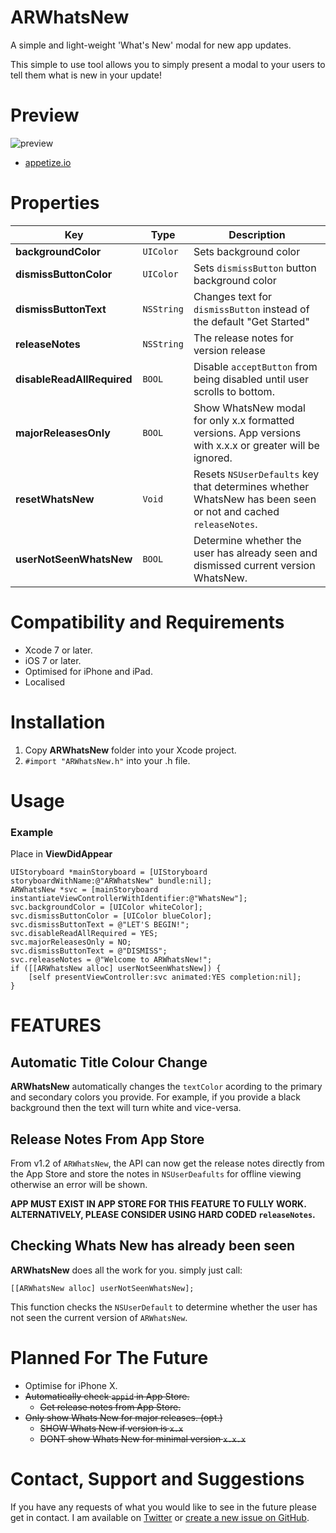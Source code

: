 # ARWhatsNew
A simple and light-weight 'What's New' modal for new app updates.

This simple to use tool allows you to simply present a modal to your users to tell them what is new in your update!

# Preview

![preview](https://github.com/docash59/ARWhatsNew/blob/master/preview.png "Preview")

 - [appetize.io](https://appetize.io/app/1c835153f9h7k36ab1k2mub9p4?device=iphone6s&scale=75&orientation=portrait&osVersion=10.0)

# Properties

| Key | Type | Description |
|---|---|---|
| **backgroundColor** | `UIColor` | Sets background color |
| **dismissButtonColor** | `UIColor` | Sets `dismissButton` button background color |
| **dismissButtonText** | `NSString` | Changes text for `dismissButton` instead of the default "Get Started" |
| **releaseNotes** | `NSString` | The release notes for version release |
| **disableReadAllRequired** | `BOOL` | Disable `acceptButton` from being disabled until user scrolls to bottom. |
| **majorReleasesOnly** | `BOOL` | Show WhatsNew modal for only x.x formatted versions. App versions with x.x.x or greater will be ignored. |
| **resetWhatsNew** | `Void` | Resets `NSUserDefaults` key that determines whether WhatsNew has been seen or not and cached `releaseNotes`. |
| **userNotSeenWhatsNew** | `BOOL` | Determine whether the user has already seen and dismissed current version WhatsNew. |

# Compatibility and Requirements

- Xcode 7 or later.
 - iOS 7 or later.
 - Optimised for iPhone and iPad.
 - Localised

# Installation
 1. Copy **ARWhatsNew** folder into your Xcode project.
 2. `#import "ARWhatsNew.h"` into your .h file.

# Usage

### Example

Place in **ViewDidAppear**

    UIStoryboard *mainStoryboard = [UIStoryboard storyboardWithName:@"ARWhatsNew" bundle:nil];
    ARWhatsNew *svc = [mainStoryboard instantiateViewControllerWithIdentifier:@"WhatsNew"];
    svc.backgroundColor = [UIColor whiteColor];
    svc.dismissButtonColor = [UIColor blueColor];
    svc.dismissButtonText = @"LET'S BEGIN!";
    svc.disableReadAllRequired = YES;
    svc.majorReleasesOnly = NO;
    svc.dismissButtonText = @"DISMISS";
    svc.releaseNotes = @"Welcome to ARWhatsNew!";
    if ([[ARWhatsNew alloc] userNotSeenWhatsNew]) {
        [self presentViewController:svc animated:YES completion:nil];
    }

# FEATURES

## Automatic Title Colour Change

**ARWhatsNew** automatically changes the `textColor` acording to the primary and secondary colors you provide. For example, if you provide a black background then the text will turn white and vice-versa.

## Release Notes From App Store

From v1.2 of `ARWhatsNew`, the API can now get the release notes directly from the App Store and store the notes in `NSUserDeafults` for offline viewing otherwise an error will be shown.

**APP MUST EXIST IN APP STORE FOR THIS FEATURE TO FULLY WORK.
ALTERNATIVELY, PLEASE CONSIDER USING HARD CODED `releaseNotes`.**

## Checking Whats New has already been seen
**ARWhatsNew** does all the work for you. simply just call:

    [[ARWhatsNew alloc] userNotSeenWhatsNew];

This function checks the `NSUserDefault` to determine whether the user has not seen the current version of `ARWhatsNew`.

# Planned For The Future
 - Optimise for iPhone X.
 - <s>Automatically check `appid` in App Store.</s>
     - <s>Get release notes from App Store.</s>
 - <s>Only show Whats New for major releases. (opt.)</s>
     - <s>SHOW Whats New if version is `x.x`</s>
     - <s>DONT show Whats New for minimal version `x.x.x`</s>

# Contact, Support and Suggestions
If you have any requests of what you would like to see in the future please get in contact.
I am available on [Twitter](https://twitter.com/DocAsh59) or [create a new issue on GitHub](https://github.com/docash59/ARWhatsNew/issues).
